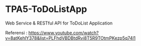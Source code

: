 # TPA5-ToDoListApp
Web Service &amp; RESTful API for ToDoList Application

Referensi : https://www.youtube.com/watch?v=8atKehlY378&list=PLFhdVBDBtdRvi8T5R9TOtmPKezp5q74l1
